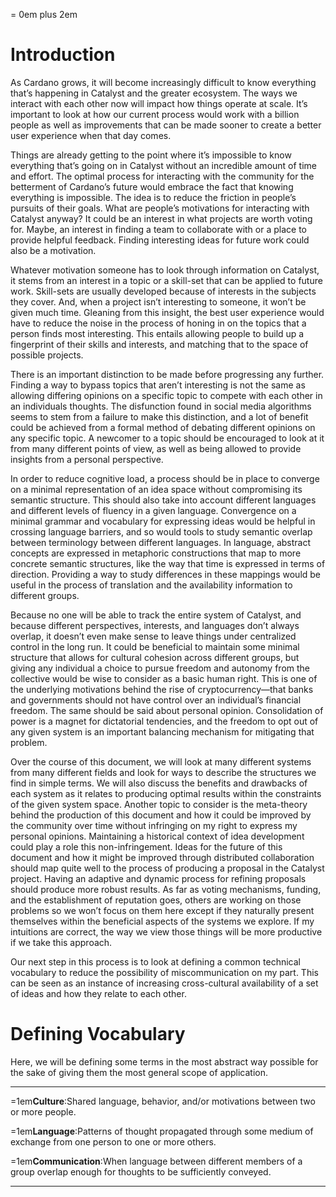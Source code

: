 = 0em plus 2em

# Introduction

As Cardano grows, it will become increasingly difficult to know
everything that’s happening in Catalyst and the greater ecosystem. The
ways we interact with each other now will impact how things operate at
scale. It’s important to look at how our current process would work with
a billion people as well as improvements that can be made sooner to
create a better user experience when that day comes.

Things are already getting to the point where it’s impossible to know
everything that’s going on in Catalyst without an incredible amount of
time and effort. The optimal process for interacting with the community
for the betterment of Cardano’s future would embrace the fact that
knowing everything is impossible. The idea is to reduce the friction in
people’s pursuits of their goals. What are people’s motivations for
interacting with Catalyst anyway? It could be an interest in what
projects are worth voting for. Maybe, an interest in finding a team to
collaborate with or a place to provide helpful feedback. Finding
interesting ideas for future work could also be a motivation.

Whatever motivation someone has to look through information on Catalyst,
it stems from an interest in a topic or a skill-set that can be applied
to future work. Skill-sets are usually developed because of interests in
the subjects they cover. And, when a project isn’t interesting to
someone, it won’t be given much time. Gleaning from this insight, the
best user experience would have to reduce the noise in the process of
honing in on the topics that a person finds most interesting. This
entails allowing people to build up a fingerprint of their skills and
interests, and matching that to the space of possible projects.

There is an important distinction to be made before progressing any
further. Finding a way to bypass topics that aren’t interesting is not
the same as allowing differing opinions on a specific topic to compete
with each other in an individuals thoughts. The disfunction found in
social media algorithms seems to stem from a failure to make this
distinction, and a lot of benefit could be achieved from a formal method
of debating different opinions on any specific topic. A newcomer to a
topic should be encouraged to look at it from many different points of
view, as well as being allowed to provide insights from a personal
perspective.

In order to reduce cognitive load, a process should be in place to
converge on a minimal representation of an idea space without
compromising its semantic structure. This should also take into account
different languages and different levels of fluency in a given language.
Convergence on a minimal grammar and vocabulary for expressing ideas
would be helpful in crossing language barriers, and so would tools to
study semantic overlap between terminology between different languages.
In language, abstract concepts are expressed in metaphoric constructions
that map to more concrete semantic structures, like the way that time is
expressed in terms of direction. Providing a way to study differences in
these mappings would be useful in the process of translation and the
availability information to different groups.

Because no one will be able to track the entire system of Catalyst, and
because different perspectives, interests, and languages don’t always
overlap, it doesn’t even make sense to leave things under centralized
control in the long run. It could be beneficial to maintain some minimal
structure that allows for cultural cohesion across different groups, but
giving any individual a choice to pursue freedom and autonomy from the
collective would be wise to consider as a basic human right. This is one
of the underlying motivations behind the rise of cryptocurrency—that
banks and governments should not have control over an individual’s
financial freedom. The same should be said about personal opinion.
Consolidation of power is a magnet for dictatorial tendencies, and the
freedom to opt out of any given system is an important balancing
mechanism for mitigating that problem.

Over the course of this document, we will look at many different systems
from many different fields and look for ways to describe the structures
we find in simple terms. We will also discuss the benefits and drawbacks
of each system as it relates to producing optimal results within the
constraints of the given system space. Another topic to consider is the
meta-theory behind the production of this document and how it could be
improved by the community over time without infringing on my right to
express my personal opinions. Maintaining a historical context of idea
development could play a role this non-infringement. Ideas for the
future of this document and how it might be improved through distributed
collaboration should map quite well to the process of producing a
proposal in the Catalyst project. Having an adaptive and dynamic process
for refining proposals should produce more robust results. As far as
voting mechanisms, funding, and the establishment of reputation goes,
others are working on those problems so we won’t focus on them here
except if they naturally present themselves within the beneficial
aspects of the systems we explore. If my intuitions are correct, the way
we view those things will be more productive if we take this approach.

Our next step in this process is to look at defining a common technical
vocabulary to reduce the possibility of miscommunication on my part.
This can be seen as an instance of increasing cross-cultural
availability of a set of ideas and how they relate to each other.

# Defining Vocabulary

Here, we will be defining some terms in the most abstract way possible
for the sake of giving them the most general scope of application.

------------------------------------------------------------------------

=1em**Culture**:Shared language, behavior, and/or motivations between
two or more people.

=1em**Language**:Patterns of thought propagated through some medium of
exchange from one person to one or more others.

=1em**Communication**:When language between different members of a group
overlap enough for thoughts to be sufficiently conveyed.

------------------------------------------------------------------------
